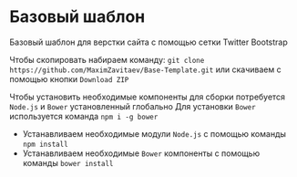Базовый шаблон
==============

Базовый шаблон для верстки сайта с помощью сетки Twitter Bootstrap

Чтобы скопировать набираем команду:
`git clone https://github.com/MaximZavitaev/Base-Template.git`
или скачиваем с помощью кнопки `Download ZIP`

Чтобы установить необходимые компоненты для сборки потребуется `Node.js` и `Bower` установленный глобально
Для установки `Bower` используется команда `npm i -g bower`

* Устанавливаем необходимые модули `Node.js` с помощью команды `npm install`
* Устанавливаем необходимые `Bower` компоненты с помощью команды `bower install`
